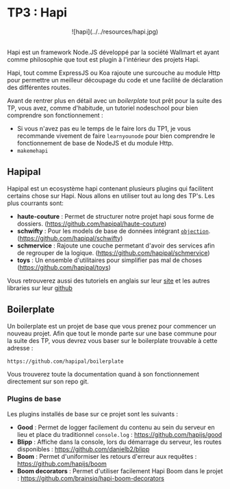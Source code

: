 # TP3 : Hapi

<center>
![hapi](../../resources/hapi.jpg)
<br><br>
</center>

Hapi est un framework Node.JS développé par la société Wallmart et ayant comme philosophie que tout est plugin à l'intérieur des projets Hapi.

Hapi, tout comme ExpressJS ou Koa rajoute une surcouche au module Http pour permettre un meilleur découpage du code et une facilité de déclaration des différentes routes.

Avant de rentrer plus en détail avec un *boilerplate* tout prêt pour la suite des TP, vous avez, comme d'habitude, un tutoriel nodeschool pour bien comprendre son fonctionnement :

- Si vous n'avez pas eu le temps de le faire lors du TP1, je vous recommande vivement de faire `learnyounode` pour bien comprendre le fonctionnement de base de NodeJS et du module Http.
- `makemehapi`

## Hapipal

 Hapipal est un ecosystème hapi contenant plusieurs plugins qui facilitent certains chose sur Hapi. Nous allons en utiliser tout au long des TP's. Les plus courrants sont:

  - **haute-couture** : Permet de structurer notre projet hapi sous forme de dossiers. (https://github.com/hapipal/haute-couture)
  - **schwifty** : Pour les models de base de données intégrant  [`objection`](https://vincit.github.io/objection.js/). (https://github.com/hapipal/schwifty)
  - **schmervice** : Rajoute une couche permetant d'avoir des services afin de regrouper de la logique. (https://github.com/hapipal/schmervice)
  - **toys** : Un ensemble d'utilitaires pour simplifier pas mal de choses (https://github.com/hapipal/toys)

  Vous retrouverez aussi des tutoriels en anglais sur leur [site](https://hapipal.com/) et les autres libraries sur leur [github](https://github.com/hapipal)

## Boilerplate

Un boilerplate est un projet de base que vous prenez pour commencer un nouveau projet. Afin que tout le monde parte sur une base commune pour la suite des TP, vous devrez vous baser sur le boilerplate trouvable à cette adresse :

```
https://github.com/hapipal/boilerplate
```

Vous trouverez toute la documentation quand à son fonctionnement directement sur son repo git.

### Plugins de base

Les plugins installés de base sur ce projet sont les suivants :

- **Good** : Permet de logger facilement du contenu au sein du serveur en lieu et place du traditionnel `console.log` : https://github.com/hapijs/good
- **Blipp** : Affiche dans la console, lors du démarrage du serveur, les routes disponibles : https://github.com/danielb2/blipp
- **Boom** : Permet d'uniformiser les retours d'erreur aux requêtes : https://github.com/hapijs/boom
- **Boom decorators** : Permet d'utiliser facilement Hapi Boom dans le projet : https://github.com/brainsiq/hapi-boom-decorators
